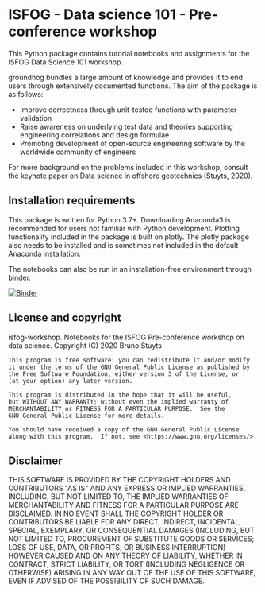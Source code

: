ISFOG - Data science 101 - Pre-conference workshop
========================================================

This Python package contains tutorial notebooks and assignments for the ISFOG Data Science 101 workshop.

groundhog bundles a large amount of knowledge and provides it to end users through extensively documented functions. The aim of the package is as follows:

   - Improve correctness through unit-tested functions with parameter validation
   - Raise awareness on underlying test data and theories supporting engineering correlations and design formulae
   - Promoting development of open-source engineering software by the worldwide community of engineers

For more background on the problems included in this workshop, consult the keynote paper on Data science in offshore geotechnics (Stuyts, 2020).

Installation requirements
-------------------------

This package is written for Python 3.7+. Downloading Anaconda3 is recommended for users not familiar with Python development. Plotting functionality included in the package is built on plotly. The plotly package also needs to be installed and is sometimes not included in the default Anaconda installation.

The notebooks can also be run in an installation-free environment through binder.

[![Binder](https://mybinder.org/badge_logo.svg)](https://mybinder.org/v2/gh/snakesonabrain/isfog-workshop/main)


License and copyright
-----------------------

isfog-workshop. Notebooks for the ISFOG Pre-conference workshop on data science.
    Copyright (C) 2020  Bruno Stuyts

    This program is free software: you can redistribute it and/or modify
    it under the terms of the GNU General Public License as published by
    the Free Software Foundation, either version 3 of the License, or
    (at your option) any later version.

    This program is distributed in the hope that it will be useful,
    but WITHOUT ANY WARRANTY; without even the implied warranty of
    MERCHANTABILITY or FITNESS FOR A PARTICULAR PURPOSE.  See the
    GNU General Public License for more details.

    You should have received a copy of the GNU General Public License
    along with this program.  If not, see <https://www.gnu.org/licenses/>.


Disclaimer
-------------

THIS SOFTWARE IS PROVIDED BY THE COPYRIGHT HOLDERS AND CONTRIBUTORS "AS IS" AND ANY EXPRESS OR IMPLIED WARRANTIES, INCLUDING, BUT NOT LIMITED TO, THE IMPLIED WARRANTIES OF MERCHANTABILITY AND FITNESS FOR A PARTICULAR PURPOSE ARE DISCLAIMED. IN NO EVENT SHALL THE COPYRIGHT HOLDER OR CONTRIBUTORS BE LIABLE FOR ANY DIRECT, INDIRECT, INCIDENTAL, SPECIAL, EXEMPLARY, OR CONSEQUENTIAL DAMAGES (INCLUDING, BUT NOT LIMITED TO, PROCUREMENT OF SUBSTITUTE GOODS OR SERVICES; LOSS OF USE, DATA, OR PROFITS; OR BUSINESS INTERRUPTION) HOWEVER CAUSED AND ON ANY THEORY OF LIABILITY, WHETHER IN CONTRACT, STRICT LIABILITY, OR TORT (INCLUDING NEGLIGENCE OR OTHERWISE) ARISING IN ANY WAY OUT OF THE USE OF THIS SOFTWARE, EVEN IF ADVISED OF THE POSSIBILITY OF SUCH DAMAGE.